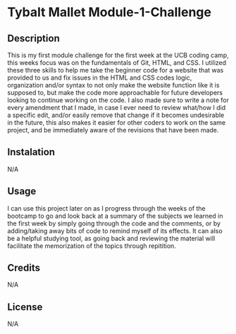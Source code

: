 # Tybalt Mallet Module-1-Challenge

## Description
This is my first module challenge for the first week at the UCB coding camp, this weeks focus was on the fundamentals of Git, HTML, and CSS. I utilized these three skills to help me take the beginner code for a website that was provided to us and fix issues in the HTML and CSS codes logic, organization and/or syntax to not only make the website function like it is supposed to, but make the code more approachable for future developers looking to continue working on the code. I also made sure to write a note for every amendment that I made, in case I ever need to review what/how I did a specific edit, and/or easily remove that change if it becomes undesirable in the future, this also makes it easier for other coders to work on the same project, and be immediately aware of the revisions that have been made. 

## Instalation

N/A

## Usage 

I can use this project later on as I progress through the weeks of the bootcamp to go and look back at a summary of the subjects we learned in the first week by simply going through the code and the comments, or by adding/taking away bits of code to remind myself of its effects. It can also be a helpful studying tool, as going back and reviewing the material will facilitate the memorization of the topics through repitition.

## Credits 

N/A

## License 

N/A